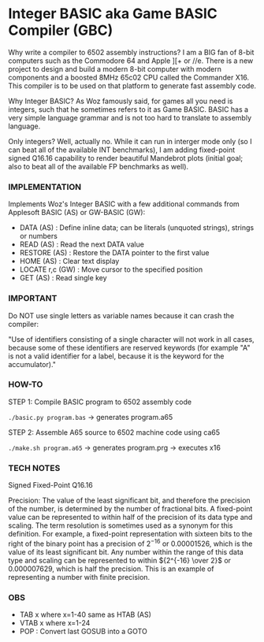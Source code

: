 # Integer BASIC aka Game BASIC Compiler (GBC)

Why write a compiler to 6502 assembly instructions? I am a BIG fan of 8-bit computers such as the Commodore 64 and Apple ][+ or //e. There is a new project to design and build a modern 8-bit computer with modern components and a boosted 8MHz 65c02 CPU called the Commander X16. This compiler is to be used on that platform to generate fast assembly code.

Why Integer BASIC? As Woz famously said, for games all you need is integers, such that he sometimes refers to it as Game BASIC. BASIC has a very simple language grammar and is not too hard to translate to assembly language.

Only integers? Well, actually no. While it can run in interger mode only (so I can beat all of the available INT benchmarks), I am adding fixed-point signed Q16.16 capability to render beautiful Mandebrot plots (initial goal; also to beat all of the available FP benchmarks as well).

### IMPLEMENTATION

Implements Woz's Integer BASIC with a few additional commands from Applesoft
BASIC (AS) or GW-BASIC (GW):

* DATA (AS) : Define inline data; can be literals (unquoted strings), strings or numbers
* READ (AS) : Read the next DATA value
* RESTORE (AS) : Restore the DATA pointer to the first value
* HOME (AS) : Clear text display
* LOCATE r,c (GW) : Move cursor to the specified position
* GET (AS) : Read single key

### IMPORTANT

Do NOT use single letters as variable names because it can crash the compiler:

"Use of identifiers consisting of a single character will not work in all cases, because some of these identifiers are reserved keywords (for example "A" is not a valid identifier for a label, because it is the keyword for the accumulator)."

### HOW-TO

STEP 1: Compile BASIC program to 6502 assembly code

```./basic.py program.bas```
    -> generates program.a65

STEP 2: Assemble A65 source to 6502 machine code using ca65

```./make.sh program.a65```
    -> generates program.prg
    -> executes x16

### TECH NOTES

Signed Fixed-Point Q16.16

Precision: The value of the least significant bit, and therefore the precision of the number, is determined by the number of fractional bits. A fixed-point value can be represented to within half of the precision of its data type and scaling. The term resolution is sometimes used as a synonym for this definition. For example, a fixed-point representation with sixteen bits to the right of the binary point has a precision of $2^{-16}$ or 0.00001526, which is the value of its least significant bit. Any number within the range of this data type and scaling can be represented to within ${2^{-16} \over 2}$ or 0.000007629, which is half the precision. This is an example of representing a number with finite precision.

### OBS

* TAB x where x=1-40 same as HTAB (AS)
* VTAB x where x=1-24
* POP : Convert last GOSUB into a GOTO
